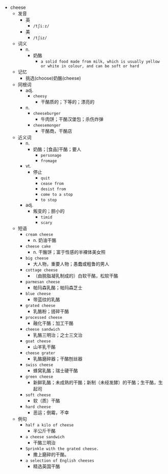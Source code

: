 - cheese
  - 发音
    - 英
      - `/tʃiːz/`
    - 美
      - `/tʃiz/`
  - 词义
    - n.
      - 奶酪
        - `a solid food made from milk, which is usually yellow or white in colour, and can be soft or hard`
  - 记忆
    - 挑选(choose)奶酪(cheese)
  - 同根词
    - adj.
      - `cheesy`
        - 干酪质的；下等的；漂亮的
    - n.
      - `cheeseburger`
        - 牛肉饼；干酪汉堡包；杀伤炸弹
      - `cheesemonger`
        - 干酪商，干酪店
  - 近义词
    - n.
      - 奶酪；[食品]干酪；要人
        - `personage`
        - `fromage`
    - vt.
      - 停止
        - `quit`
        - `cease from`
        - `desist from`
        - `come to a stop`
        - `to stop`
    - adj.
      - 叛变的；胆小的
        - `timid`
        - `scary`
  - 短语
    - `cream cheese`
      - n. 奶油干酪 
    - `cheese cake`
      - n. 干酪饼；富于性感的半裸体美女照 
    - `big cheese`
      - 大人物，重要人物；愚蠢或粗鲁的男人 
    - `cottage cheese`
      - （由脱脂凝乳制成的）白软干酪，松软干酪 
    - `parmesan cheese`
      - 帕玛森乳酪；帕玛森芝士 
    - `blue cheese`
      - 带蓝纹的乳酪 
    - `grated cheese`
      - 乳酪粉；搓碎干酪 
    - `processed cheese`
      - 融化干酪；加工干酪 
    - `cheese sandwich`
      - 乳酪三明治；之士三文治 
    - `goat cheese`
      - 山羊乳干酪 
    - `cheese grater`
      - 乳酪磨碎器；干酪刨丝器 
    - `swiss cheese`
      - 蜂窝乳酪；瑞士硬干酪 
    - `green cheese`
      - 新鲜乳酪；未成熟的干酪；新制（未经发酵）的干酪；生干酪，生起司 
    - `soft cheese`
      - 软（质）干酪 
    - `hard cheese`
      - 恶运；倒霉，不幸 
  - 例句
    - `half a kilo of cheese`
      - 半公斤干酪
    - `a cheese sandwich`
      - 干酪三明治
    - `Sprinkle with the grated cheese.`
      - 撒上磨碎的干酪。
    - `a selection of English cheeses`
      - 精选英国干酪

